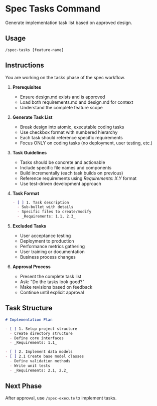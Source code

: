 # Spec Tasks Command

Generate implementation task list based on approved design.

## Usage
```
/spec-tasks [feature-name]
```

## Instructions
You are working on the tasks phase of the spec workflow.

1. **Prerequisites**
   - Ensure design.md exists and is approved
   - Load both requirements.md and design.md for context
   - Understand the complete feature scope

2. **Generate Task List**
   - Break design into atomic, executable coding tasks
   - Use checkbox format with numbered hierarchy
   - Each task should reference specific requirements
   - Focus ONLY on coding tasks (no deployment, user testing, etc.)

3. **Task Guidelines**
   - Tasks should be concrete and actionable
   - Include specific file names and components
   - Build incrementally (each task builds on previous)
   - Reference requirements using _Requirements: X.Y_ format
   - Use test-driven development approach

4. **Task Format**
   ```markdown
   - [ ] 1. Task description
     - Sub-bullet with details
     - Specific files to create/modify
     - _Requirements: 1.1, 2.3_
   ```

5. **Excluded Tasks**
   - User acceptance testing
   - Deployment to production
   - Performance metrics gathering
   - User training or documentation
   - Business process changes

6. **Approval Process**
   - Present the complete task list
   - Ask: "Do the tasks look good?"
   - Make revisions based on feedback
   - Continue until explicit approval

## Task Structure
```markdown
# Implementation Plan

- [ ] 1. Setup project structure
  - Create directory structure
  - Define core interfaces
  - _Requirements: 1.1_

- [ ] 2. Implement data models
- [ ] 2.1 Create base model classes
  - Define validation methods
  - Write unit tests
  - _Requirements: 2.1, 2.2_
```

## Next Phase
After approval, use `/spec-execute` to implement tasks.
